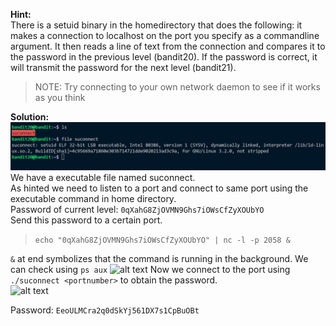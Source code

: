 **Hint:**<br>
There is a setuid binary in the homedirectory that does the following: it makes a connection to localhost on the port you specify as a commandline argument. It then reads a line of text from the connection and compares it to the password in the previous level (bandit20). If the password is correct, it will transmit the password for the next level (bandit21).

> NOTE: Try connecting to your own network daemon to see if it works as you think

**Solution:**<br>
![alt text](image.png)
We have a executable file named suconnect. <br>
As hinted we need to listen to a port and connect to same port using the executable command in home directory.<br>
Password of current level: ```0qXahG8ZjOVMN9Ghs7iOWsCfZyXOUbYO``` 
<br>Send this password to a certain port. 
<br>
> ```echo "0qXahG8ZjOVMN9Ghs7iOWsCfZyXOUbYO" | nc -l -p 2058 &```

```&``` at end symbolizes that the command is running in the background. We can check using ```ps aux```
![alt text](image-1.png)
Now we connect to the port using ```./suconnect <portnumber>``` to obtain the password.<br>
![alt text](image-2.png)

Password: ```EeoULMCra2q0dSkYj561DX7s1CpBuOBt```




